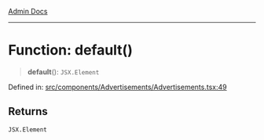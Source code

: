 [Admin Docs](/)

***

# Function: default()

> **default**(): `JSX.Element`

Defined in: [src/components/Advertisements/Advertisements.tsx:49](https://github.com/PalisadoesFoundation/talawa-admin/blob/main/src/components/Advertisements/Advertisements.tsx#L49)

## Returns

`JSX.Element`
